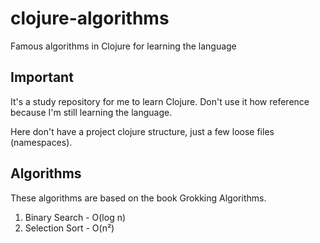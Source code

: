 # clojure-algorithms
Famous algorithms in Clojure for learning the language


## Important
It's a study repository for me to learn Clojure. Don't use it how reference because I'm still learning the language.

Here don't have a project clojure structure, just a few loose files (namespaces).


## Algorithms

These algorithms are based on the book Grokking Algorithms.

1. Binary Search - O(log n)
2. Selection Sort - O(n²)
